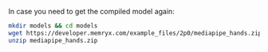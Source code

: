 In case you need to get the compiled model again:

```bash
mkdir models && cd models
wget https://developer.memryx.com/example_files/2p0/mediapipe_hands.zip
unzip mediapipe_hands.zip
```
